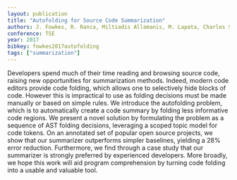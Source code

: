 ```yaml
---
layout: publication
title: "Autofolding for Source Code Summarization"
authors: J. Fowkes, R. Ranca, Miltiadis Allamanis, M. Lapata, Charles Sutton
conference: TSE
year: 2017
bibkey: fowkes2017autofolding
tags: ["summarization"]
---
```

Developers spend much of their time reading and browsing source code, raising new opportunities for summarization methods. Indeed, modern code editors provide code folding, which allows one to selectively hide blocks of code. However this is impractical to use as folding decisions must be made manually or based on simple rules. We introduce the
autofolding problem, which is to automatically create a code summary by folding less informative code regions. We present a novel solution by formulating the problem as a sequence of AST folding decisions, leveraging a scoped topic model for code tokens. On an annotated set of popular open source projects, we show that our summarizer outperforms simpler baselines, yielding a 28% error reduction. Furthermore, we find through a case study that our summarizer is strongly preferred by experienced developers. More broadly, we hope this work will aid program comprehension by turning code folding into a usable and valuable tool.
